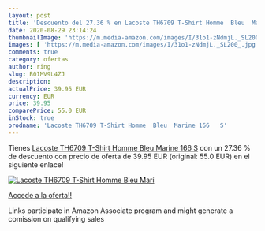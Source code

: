 ```yaml
---
layout: post
title: 'Descuento del 27.36 % en Lacoste TH6709 T-Shirt Homme  Bleu  Mari'
date: 2020-08-29 23:14:24
thumbnailImage: 'https://m.media-amazon.com/images/I/31o1-zNdmjL._SL200_.jpg'
images: [ 'https://m.media-amazon.com/images/I/31o1-zNdmjL._SL200_.jpg' ]
comments: true
category: ofertas
author: ring
slug: B01MV9L4ZJ
description:
actualPrice: 39.95 EUR
currency: EUR
price: 39.95
comparePrice: 55.0 EUR
inStock: true
prodname: 'Lacoste TH6709 T-Shirt Homme  Bleu  Marine 166   S'
---
```


Tienes [Lacoste TH6709 T-Shirt Homme  Bleu  Marine 166   S](https://www.amazon.fr/dp/B01MV9L4ZJ/?tag=tolees0d-21) con un 27.36 % de descuento con precio de oferta de 39.95 EUR (original: 55.0 EUR) en el siguiente enlace!

[![Lacoste TH6709 T-Shirt Homme  Bleu  Mari](https://m.media-amazon.com/images/I/31o1-zNdmjL._SL200_.jpg)](https://www.amazon.fr/dp/B01MV9L4ZJ/?tag=tolees0d-21)

[Accede a la oferta!!](https://www.amazon.fr/dp/B01MV9L4ZJ/?tag=tolees0d-21)

Links participate in Amazon Associate program and might generate a comission on qualifying sales


